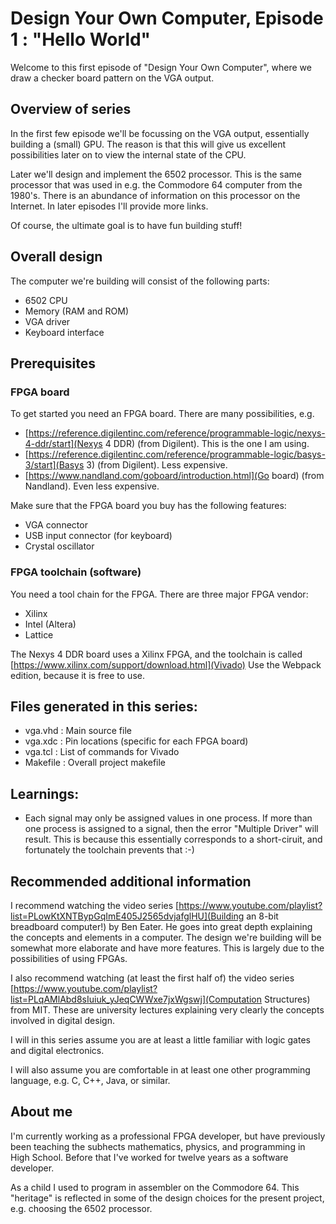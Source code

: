 # Design Your Own Computer, Episode 1 : "Hello World"

Welcome to this first episode of "Design Your Own Computer", where we draw a
checker board pattern on the VGA output.

## Overview of series

In the first few episode we'll be focussing on the VGA output, essentially
building a (small) GPU. The reason is that this will give us excellent 
possibilities later on to view the internal state of the CPU.

Later we'll design and implement the 6502 processor. This is the same processor
that was used in e.g. the Commodore 64 computer from the 1980's. There is
an abundance of information on this processor on the Internet. In later episodes
I'll provide more links.

Of course, the ultimate goal is to have fun building stuff!

## Overall design

The computer we're building will consist of the following parts:
* 6502 CPU
* Memory (RAM and ROM)
* VGA driver
* Keyboard interface

## Prerequisites

### FPGA board

To get started you need an FPGA board. There are many possibilities, e.g.
* [https://reference.digilentinc.com/reference/programmable-logic/nexys-4-ddr/start](Nexys 4 DDR) (from Digilent). This is the one I am using.
* [https://reference.digilentinc.com/reference/programmable-logic/basys-3/start](Basys 3) (from Digilent). Less expensive.
* [https://www.nandland.com/goboard/introduction.html](Go board) (from Nandland). Even less expensive.

Make sure that the FPGA board you buy has the following features:
* VGA connector
* USB input connector (for keyboard)
* Crystal oscillator

### FPGA toolchain (software)

You need a tool chain for the FPGA. There are three major FPGA vendor:
* Xilinx
* Intel (Altera)
* Lattice

The Nexys 4 DDR board uses a Xilinx FPGA, and the toolchain is called
[https://www.xilinx.com/support/download.html](Vivado)
Use the Webpack edition, because it is free to use.

## Files generated in this series:
* vga.vhd   : Main source file
* vga.xdc   : Pin locations (specific for each FPGA board)
* vga.tcl   : List of commands for Vivado
* Makefile  : Overall project makefile

## Learnings:
* Each signal may only be assigned values in one process. If more than one process
is assigned to a signal, then the error "Multiple Driver" will result. This is
because this essentially corresponds to a short-ciruit, and fortunately the toolchain
prevents that :-)

## Recommended additional information

I recommend watching the video series 
[https://www.youtube.com/playlist?list=PLowKtXNTBypGqImE405J2565dvjafglHU](Building
an 8-bit breadboard computer!) by Ben Eater. He goes into great depth
explaining the concepts and elements in a computer. The design we're building
will be somewhat more elaborate and have more features. This is largely due to
the possibilities of using FPGAs.

I also recommend watching (at least the first half of) the video series
[https://www.youtube.com/playlist?list=PLqAMlAbd8sIuiuk_yJeqCWWxe7jxWgswj](Computation Structures) from MIT. These are university lectures explaining very clearly the concepts involved in digital design.

I will in this series assume you are at least a little familiar with logic
gates and digital electronics.

I will also assume you are comfortable in at least one other programming
language, e.g. C, C++, Java, or similar.

## About me

I'm currently working as a professional FPGA developer, but have previously
been teaching the subhects mathematics, physics, and programming in High School.
Before that I've worked for twelve years as a software developer.

As a child I used to program in assembler on the Commodore 64. This "heritage"
is reflected in some of the design choices for the present project, e.g.
choosing the 6502 processor.

